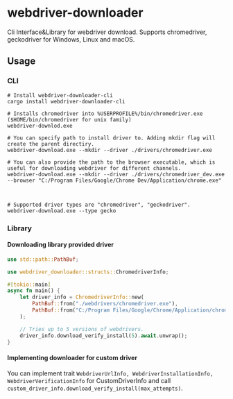 # webdriver-downloader
Cli Interface&amp;Library for webdriver download. Supports chromedriver, geckodriver for Windows, Linux and macOS.

## Usage

### CLI

```shell
# Install webdriver-downloader-cli
cargo install webdriver-downloader-cli

# Installs chromedriver into %USERPROFILE%/bin/chromedriver.exe ($HOME/bin/chromedriver for unix family)
webdriver-downlod.exe

# You can specify path to install driver to. Adding mkdir flag will create the parent directiry.
webdriver-download.exe --mkdir --driver ./drivers/chromedriver.exe

# You can also provide the path to the browser executable, which is useful for downloading webdriver for different channels.
webdriver-download.exe --mkdir --driver ./drivers/chromedriver_dev.exe --browser "C:/Program Files/Google/Chrome Dev/Application/chrome.exe"



# Supported driver types are "chromedriver", "geckodriver".
webdriver-download.exe --type gecko
```

### Library
#### Downloading library provided driver
```rust
use std::path::PathBuf;

use webdriver_downloader::structs::ChromedriverInfo;

#[tokio::main]
async fn main() {
    let driver_info = ChromedriverInfo::new(
        PathBuf::from("./webdrivers/chromedriver.exe"),
        PathBuf::from("C:/Program Files/Google/Chrome/Application/chrome.exe"),
    );

    // Tries up to 5 versions of webdrivers.
    driver_info.download_verify_install(5).await.unwrap();
}
```

#### Implementing downloader for custom driver
You can implement trait `WebdriverUrlInfo, WebdriverInstallationInfo, WebdriverVerificationInfo` for CustomDriverInfo and call `custom_driver_info.download_verify_install(max_attempts)`.
